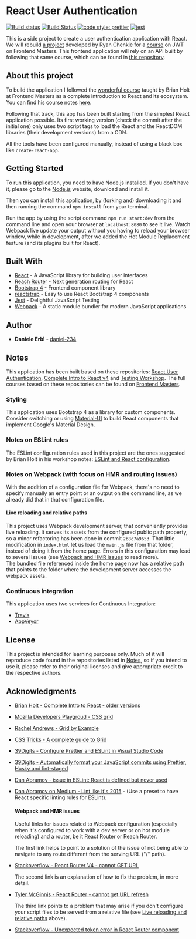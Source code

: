 # React User Authentication

[![Build status](https://ci.appveyor.com/api/projects/status/oeg89gldjylp73qc?svg=true)](https://ci.appveyor.com/project/daniel-234/react-user-authentication)
[![Build Status](https://travis-ci.com/daniel-234/react-user-authentication.svg?branch=master)](https://travis-ci.com/daniel-234/react-user-authentication)
[![code style: prettier](https://img.shields.io/badge/code_style-prettier-ff69b4.svg?style=flat-square)](https://github.com/prettier/prettier)
[![jest](https://jestjs.io/img/jest-badge.svg)](https://github.com/facebook/jest)

This is a side project to create a user authentication application with React. 
We will rebuild [a project](https://github.com/chenkie/react-user-authentication) developed by Ryan Chenkie for a [course](https://frontendmasters.com/courses/secure-auth-jwt/) on JWT on Frontend Masters. 
This frontend application will rely on an API built by following that same course, which can be found in [this repository](https://github.com/daniel-234/user-authentication-api). 

## About this project

To build the application I followed the [wonderful course](https://frontendmasters.com/courses/complete-react-v4/) taught by Brian Holt at Frontend Masters as a complete introduction to React and its ecosystem. You can find his course notes [here](https://btholt.github.io/complete-intro-to-react-v4/).

Following that track, this app has been built starting from the simplest React application possible. 
Its first working version (check the commit after the initial one) only uses two script tags to load the React and the ReactDOM libraries (their development versions) from a CDN. 

All the tools have been configured manually, instead of using a black box like `create-react-app`.

## Getting Started

To run this application, you need to have Node.js installed. If you don't have it, please go to the [Node.js](https://nodejs.org/en/) website, download and install it. 

Then you can install this application, by (forking and) downloading it and then running the command `npm install` from your terminal. 

Run the app by using the script command `npm run start:dev` from the command line and open your browser at `localhost:8080` to see it live. 
Watch Webpack live update your output without you having to reload your browser window, while in development, after we added the Hot Module Replacement feature (and its plugins built for React). 

## Built With

- [React](https://reactjs.org/) - A JavaScript library for building user interfaces
- [Reach Router](https://github.com/reach/router) - Next generation routing for React
- [Bootstrap 4](http://getbootstrap.com/) - Frontend component library
- [reactstrap](https://reactstrap.github.io/) - Easy to use React Bootstrap 4 components
- [Jest](https://jestjs.io/en/) - Delightful JavaScript Testing
- [Webpack](https://webpack.js.org/) - A static module bundler for modern JavaScript applications

## Author

- **Daniele Erbì** - [daniel-234](https://github.com/daniel-234)

## Notes

This application has been built based on these repositories: [React User Authentication](https://github.com/chenkie/react-user-authentication), [Complete Intro to React v4](https://btholt.github.io/complete-intro-to-react-v4/) and [Testing Workshop](https://github.com/kentcdodds/testing-workshop).
The full courses based on these repositories can be found on [Frontend Masters](https://frontendmasters.com/).

### Styling

This application uses Bootstrap 4 as a library for custom components. 
Consider switching or using [Material-UI](https://material-ui.com/) to build React components that implement Google's Material Design.

### Notes on ESLint rules

The ESLint configuration rules used in this project are the ones suggested by Brian Holt in his workshop notes: [ESLint and React configuration](https://btholt.github.io/complete-intro-to-react-v4/jsx/#eslint--react). 

### Notes on Webpack (with focus on HMR and routing issues)

With the addition of a configuration file for Webpack, there's no need to specify manually an entry point or an output on the command line, as we already did that in that configuration file. 

#### Live reloading and relative paths

This project uses Webpack development server, that conveniently provides live reloading. It serves its assets from the configured public path property, so a minor refactoring has been done in commit `2b8c7a9653`. 
That little modification in `index.html` let us load the `main.js` file from that folder, instead of doing it from the home page.
Errors in this configuration may lead to several issues (see [Webpack and HMR issues](#webpack-and-HMR-issues) to read more).  
The bundled file referenced inside the home page now has a relative path that points to the folder where the development server accesses the webpack assets. 

### Continuous Integration

This application uses two services for Continuous Integration:

 - [Travis](https://travis-ci.com/daniel-234/react-user-authentication)
 - [AppVeyor](https://ci.appveyor.com/project/daniel-234/user-authentication-api)

## License

This project is intended for learning purposes only. Much of it will reproduce code found in the repositories listed in [Notes](#notes), so if you intend to use it, please refer to their original licenses and give appropriate credit to the respective authors.

## Acknowledgments

- [Brian Holt - Complete Intro to React - older versions](https://btholt.github.io/complete-intro-to-react/)
- [Mozilla Developers Playgroud - CSS grid](https://mozilladevelopers.github.io/playground/css-grid)
- [Rachel Andrews - Grid by Example](https://gridbyexample.com/)
- [CSS Tricks - A complete guide to Grid](https://css-tricks.com/snippets/css/complete-guide-grid/)
- [39Digits - Configure Prettier and ESLint in Visual Studio Code](https://www.39digits.com/configure-prettier-and-eslint-in-visual-studio-code/)
- [39Digits - Automatically format your JavaScript commits using Prettier, Husky and lint-staged](https://www.39digits.com/automatically-format-your-javascript-commits-using-prettier-and-husky/)
- [Dan Abramov - issue in ESLint: React is defined but never used](https://github.com/babel/babel-eslint/issues/6)
- [Dan Abramov on Medium - Lint like it's 2015](https://medium.com/@dan_abramov/lint-like-it-s-2015-6987d44c5b48) - 
  (Use a preset to have React specific linting rules for ESLint). 
  
  #### Webpack and HMR issues

  Useful links for issues related to Webpack configuration (especially when it's configured to work with a dev server or on hot module reloading) and a router, be it React Router or Reach Router.

  The first link helps to point to a solution of the issue of not being able to navigate to any route different from the serving URL ("/" path).
- [Stackoverflow - React Router V4 - cannot GET URL](https://stackoverflow.com/questions/43209666/react-router-v4-cannot-get-url)

  The second link is an explanation of how to fix the problem, in more detail. 
- [Tyler McGinnis - React Router - cannot get URL refresh](https://tylermcginnis.com/react-router-cannot-get-url-refresh/)

  The third link points to a problem that may arise if you don't configure your script files to be served from a relative file (see [Live reloading and relative paths](#live-reloading-and-relative-paths) above). 
- [Stackoverflow - Unexpected token error in React Router component](https://stackoverflow.com/questions/29718481/unexpected-token-error-in-react-router-component)